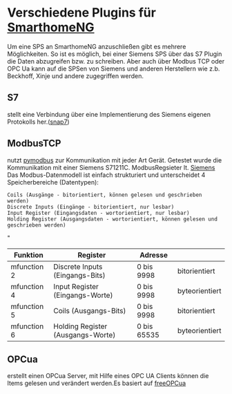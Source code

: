 # Verschiedene Plugins für [SmarthomeNG](https://www.smarthomeng.de/)


Um eine SPS an SmarthomeNG anzuschließen gibt es mehrere Möglichkeiten. So ist es möglich, bei einer Siemens SPS über das S7 Plugin die Daten abzugreifen bzw. zu schreiben. Aber auch über Modbus TCP oder OPC Ua kann auf die SPSen von Siemens und anderen Herstellern wie z.b. Beckhoff, Xinje und andere zugegriffen werden.

## S7
stellt eine Verbindung über eine Implementierung des Siemens eigenen Protokolls her.([snap7](http://snap7.sourceforge.net/))

## ModbusTCP 
nutzt [pymodbus](https://pymodbus.readthedocs.io/en/latest/readme.html) zur Kommunikation mit jeder Art Gerät.
Getestet wurde die Kommunikation mit einer Siemens S71211C. ModbusRegsieter lt. [Siemens](https://support.industry.siemens.com/cs/document/100633819/wie-werden-bei-einem-modbus-tcp-datenaustausch-die-speicherbereiche-in-der-simatic-s7-1200-s7-1500-und-im-modbus-ger%C3%A4t-adressiert-?dti=0&lc=de-WW)
Das Modbus-Datenmodell ist einfach strukturiert und unterscheidet 4 Speicherbereiche (Datentypen):

    Coils (Ausgänge - bitorientiert, können gelesen und geschrieben werden)
    Discrete Inputs (Eingänge - bitorientiert, nur lesbar)
    Input Register (Eingangsdaten - wortorientiert, nur lesbar)
    Holding Register (Ausgangsdaten - wortorientiert, können gelesen und geschrieben werden)
"

Funktion    | Register                           | Adresse     |                    |
----------- | ---------------------------------- | ----------- | ------------------ |
mfunction 2 |Discrete Inputs   (Eingangs-Bits)   | 0 bis 9998  | bitorientiert      |
mfunction 4 |Input Register    (Eingangs-Worte)  | 0 bis 9998  | byteorientiert     |
mfunction 5 | Coils             (Ausgangs-Bits)  | 0 bis 9998  | bitorientiert      |
mfunction 6 | Holding Register  (Ausgangs-Worte) | 0 bis 65535 | byteorientiert     |

## OPCua
erstellt einen OPCua Server, mit Hilfe eines OPC UA Clients können die Items gelesen und verändert werden.Es basiert auf [freeOPCua](https://github.com/FreeOpcUa)



